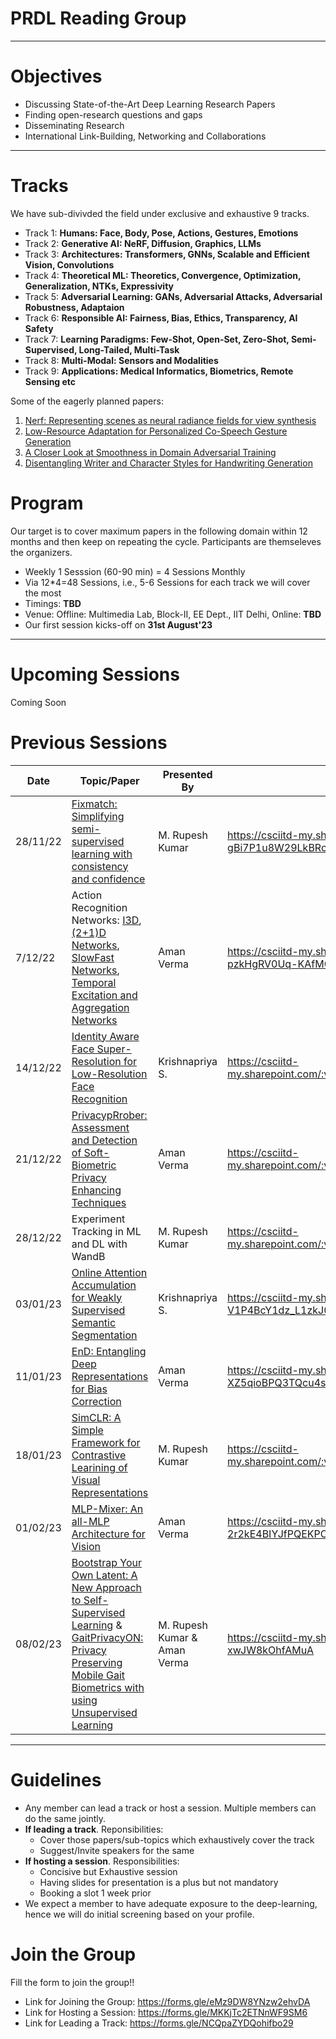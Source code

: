 # PRDL Reading Group

---

# Objectives
* Discussing State-of-the-Art Deep Learning Research Papers
* Finding open-research questions and gaps 
* Disseminating Research
* International Link-Building, Networking and Collaborations

---

# Tracks 
We have sub-divivded the field under exclusive and exhaustive 9 tracks.

* Track 1: **Humans: Face, Body, Pose, Actions, Gestures, Emotions**
* Track 2: **Generative AI: NeRF, Diffusion, Graphics, LLMs**
* Track 3: **Architectures: Transformers, GNNs, Scalable and Efficient Vision, Convolutions**
* Track 4: **Theoretical ML: Theoretics, Convergence, Optimization, Generalization, NTKs, Expressivity**
* Track 5: **Adversarial Learning: GANs, Adversarial Attacks, Adversarial Robustness, Adaptaion**
* Track 6: **Responsible AI: Fairness, Bias, Ethics, Transparency, AI Safety**
* Track 7: **Learning Paradigms: Few-Shot, Open-Set, Zero-Shot, Semi-Supervised, Long-Tailed, Multi-Task**
* Track 8: **Multi-Modal: Sensors and Modalities**
* Track 9: **Applications: Medical Informatics, Biometrics, Remote Sensing etc**

Some of the eagerly planned papers:
1. [Nerf: Representing scenes as neural radiance fields for view synthesis](https://dl.acm.org/doi/pdf/10.1145/3503250)
2. [Low-Resource Adaptation for Personalized Co-Speech Gesture Generation](https://openaccess.thecvf.com/content/CVPR2022/papers/Ahuja_Low-Resource_Adaptation_for_Personalized_Co-Speech_Gesture_Generation_CVPR_2022_paper.pdf)
3. [A Closer Look at Smoothness in Domain Adversarial Training](https://proceedings.mlr.press/v162/rangwani22a/rangwani22a.pdf)
4. [Disentangling Writer and Character Styles for Handwriting Generation](https://openaccess.thecvf.com/content/CVPR2023/papers/Dai_Disentangling_Writer_and_Character_Styles_for_Handwriting_Generation_CVPR_2023_paper.pdf)

# Program
Our target is to cover maximum papers in the following domain within 12 months and then keep on repeating the cycle. Participants are themseleves the organizers.
* Weekly 1 Sesssion (60-90 min) = 4 Sessions Monthly
* Via 12*4=48 Sessions, i.e., 5-6 Sessions for each track we will cover the most
* Timings: **TBD**
* Venue: Offline: Multimedia Lab, Block-II, EE Dept., IIT Delhi, Online: **TBD** 
* Our first session kicks-off on **31st August'23**

---

# Upcoming Sessions
Coming Soon

# Previous Sessions

| Date | Topic/Paper | Presented By | Link |
| ---- | ----------- | ------------ | ---- |
| 28/11/22 | [Fixmatch: Simplifying semi-supervised learning with consistency and confidence](https://proceedings.neurips.cc/paper/2020/file/06964dce9addb1c5cb5d6e3d9838f733-Paper.pdf) | M. Rupesh Kumar | https://csciitd-my.sharepoint.com/:v:/g/personal/eey217512_iitd_ac_in/EY1qXVyEXxNElvS-7CJkW-gBi7P1u8W29LkBRo8uQxH9_g | 
| 7/12/22 | Action Recognition Networks: [I3D](https://openaccess.thecvf.com/content_cvpr_2017/papers/Carreira_Quo_Vadis_Action_CVPR_2017_paper.pdf), [(2+1)D Networks](https://openaccess.thecvf.com/content_cvpr_2018/papers/Tran_A_Closer_Look_CVPR_2018_paper.pdf), [SlowFast Networks](https://openaccess.thecvf.com/content_ICCV_2019/papers/Feichtenhofer_SlowFast_Networks_for_Video_Recognition_ICCV_2019_paper.pdf), [Temporal Excitation and Aggregation Networks](https://openaccess.thecvf.com/content_CVPR_2020/papers/Li_TEA_Temporal_Excitation_and_Aggregation_for_Action_Recognition_CVPR_2020_paper.pdf)  | Aman Verma | https://csciitd-my.sharepoint.com/:v:/g/personal/eey217512_iitd_ac_in/EfmnQxyY_aFKoe62Fsw1NvwB-pzkHgRV0Uq-KAfMGyMjIg | 
| 14/12/22 | [Identity Aware Face Super-Resolution for Low-Resolution Face Recognition](https://ieeexplore.ieee.org/stamp/stamp.jsp?arnumber=9072532&casa_token=nJnQniy5cZgAAAAA:sUOjFa6SwBzkuzdi9WhZACBp_LdiiUkz-NYtObevwaDiKU2QnxU_x6MYnsEEQo-V9VBp7JH3DWo&tag=1) | Krishnapriya S. | https://csciitd-my.sharepoint.com/:v:/g/personal/eez228213_iitd_ac_in/EW7K7zVZQEVGvrwkFhkmZeEBIYo1T61PV99mJirrr2zZ1A |
| 21/12/22 | [PrivacypRrober: Assessment and Detection of Soft-Biometric Privacy Enhancing Techniques](https://arxiv.org/pdf/2211.08864.pdf) | Aman Verma | https://csciitd-my.sharepoint.com/:v:/g/personal/eey227536_iitd_ac_in/EZ8jS867GBhBgFHZMpix284Bu5zsa1GXwf94_3zCnj4Ahw |
| 28/12/22 | Experiment Tracking in ML and DL with WandB| M. Rupesh Kumar| https://csciitd-my.sharepoint.com/:v:/g/personal/eey217512_iitd_ac_in/EUHHWkv03utJlaHV_T0dIzUBKMPnF_VcBG99KkTl_jLhwg |
| 03/01/23 | [Online Attention Accumulation for Weakly Supervised Semantic Segmentation](https://ieeexplore.ieee.org/stamp/stamp.jsp?arnumber=9465740&casa_token=4swVQhjWvykAAAAA:ScEROsy2m4HgucMKCMMu5CBrWxiphsLB0PJQV8s4FYygeaqZMKcNhEHPRICrs0BwnEvdKm-1qrk) | Krishnapriya S. | https://csciitd-my.sharepoint.com/:v:/g/personal/eez228213_iitd_ac_in/ESw-3FvaprlLolM-IQ-V1P4BcY1dz_L1zkJ0n3zsuCXl5w |
| 11/01/23 | [EnD: Entangling Deep Representations for Bias Correction]([https://arxiv.org/pdf/2211.08864.pdf](https://openaccess.thecvf.com/content/CVPR2021/papers/Tartaglione_EnD_Entangling_and_Disentangling_Deep_Representations_for_Bias_Correction_CVPR_2021_paper.pdf)) | Aman Verma | https://csciitd-my.sharepoint.com/:v:/g/personal/eey227536_iitd_ac_in/ETpIq3HVmNBMu3QV-XZ5qioBPQ3TQcu4spNu2RIpYZp1Dg |
| 18/01/23 | [SimCLR: A Simple Framework for Contrastive Learining of Visual Representations](https://dev.icml.cc/media/icml-2020/Slides/6762.pdf) | M. Rupesh Kumar | https://csciitd-my.sharepoint.com/:v:/g/personal/eey217512_iitd_ac_in/ERxANHwbMPVDhOtCXM9TjYsB1uRjFcsEnRxyHlBPqv15bA |
| 01/02/23 | [MLP-Mixer: An all-MLP Architecture for Vision](https://proceedings.neurips.cc/paper/2021/file/cba0a4ee5ccd02fda0fe3f9a3e7b89fe-Paper.pdf) | Aman Verma | https://csciitd-my.sharepoint.com/:v:/g/personal/eey217512_iitd_ac_in/EfLQnY54uxBDtNOr-2r2kE4BIYJfPQEKPOmb-uiCo6TKkw |
| 08/02/23 | [Bootstrap Your Own Latent: A New Approach to Self-Supervised Learning](https://proceedings.neurips.cc/paper_files/paper/2020/file/f3ada80d5c4ee70142b17b8192b2958e-Paper.pdf) & [GaitPrivacyON: Privacy Preserving Mobile Gait Biometrics with using Unsupervised Learning](https://id.elsevier.com/as/authorization.oauth2?platSite=SD%2Fscience&scope=openid%20email%20profile%20els_auth_info%20els_idp_info%20els_idp_analytics_attrs%20urn%3Acom%3Aelsevier%3Aidp%3Apolicy%3Aproduct%3Ainst_assoc&response_type=code&redirect_uri=https%3A%2F%2Fwww.sciencedirect.com%2Fuser%2Fidentity%2Flanding&authType=SINGLE_SIGN_IN&prompt=none&client_id=SDFE-v4&state=retryCounter%3D0%26csrfToken%3Da13147e6-e53d-4e0b-ad4b-bfd3e4cfaeaa%26idpPolicy%3Durn%253Acom%253Aelsevier%253Aidp%253Apolicy%253Aproduct%253Ainst_assoc%26returnUrl%3D%252Fscience%252Farticle%252Fpii%252FS0167865522002264%26prompt%3Dnone%26cid%3Darp-0fa41110-a7a5-4b88-93c2-7d67a384e64b)  | M. Rupesh Kumar & Aman Verma | https://csciitd-my.sharepoint.com/:v:/g/personal/eey217512_iitd_ac_in/ERugcYzexG1Cv6L98xVYa68BcRbrTG6H-xwJW8kOhfAMuA |
 
---

# Guidelines
* Any member can lead a track or host a session. Multiple members can do the same jointly.
* **If leading a track**. Reponsibilities:
    * Cover those papers/sub-topics which exhaustively cover the track
    * Suggest/Invite speakers for the same
* **If hosting a session**. Responsibilities:
     * Concisive but Exhaustive session
     * Having slides for presentation is a plus but not mandatory
     * Booking a slot 1 week prior
* We expect a member to have adequate exposure to the deep-learning, hence we will do initial screening based on your profile.

# Join the Group
Fill the form to join the group!!
* Link for Joining the Group: https://forms.gle/eMz9DW8YNzw2ehvDA
* Link for Hosting a Session: https://forms.gle/MKKjTc2ETNnWF9SM6
* Link for Leading a Track: https://forms.gle/NCQpaZYDQohifbo29
